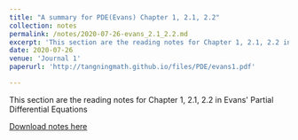 ```yaml
---
title: "A summary for PDE(Evans) Chapter 1, 2.1, 2.2"
collection: notes
permalink: /notes/2020-07-26-evans_2.1_2.2.md
excerpt: 'This section are the reading notes for Chapter 1, 2.1, 2.2 in Evans Partial Differential Equations'
date: 2020-07-26
venue: 'Journal 1'
paperurl: 'http://tangningmath.github.io/files/PDE/evans1.pdf' 

---
```

This section are the reading notes for Chapter 1, 2.1, 2.2 in Evans' Partial Differential Equations

[Download notes here](http://tangningmath.github.io/files/PDE/evans1.pdf)


